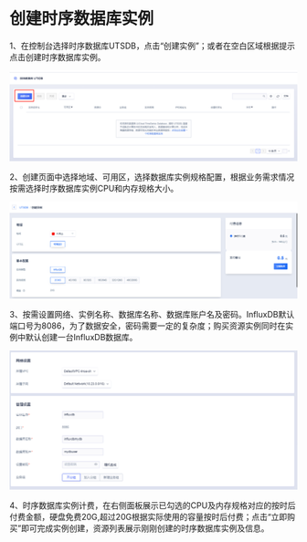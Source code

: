 # 创建时序数据库实例

1、在控制台选择时序数据库UTSDB，点击“创建实例”；或者在空白区域根据提示点击创建时序数据库实例。

![image](/images/influxdb01.png)


2、创建页面中选择地域、可用区，选择数据库实例规格配置，根据业务需求情况按需选择时序数据库实例CPU和内存规格大小。

![image](/images/influxdb2020040705.png)

3、按需设置网络、实例名称、数据库名称、数据库账户名及密码。InfluxDB默认端口号为8086，为了数据安全，密码需要一定的复杂度；购买资源实例同时在实例中默认创建一台InfluxDB数据库。

![image](/images/influxdb04.png)

4、时序数据库实例计费，在右侧面板展示已勾选的CPU及内存规格对应的按时后付费金额，硬盘免费20G,超过20G根据实际使用的容量按时后付费；点击“立即购买”即可完成实例创建，资源列表展示刚刚创建的时序数据库实例及信息。

